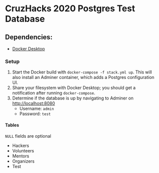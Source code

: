 # CruzHacks 2020 Postgres Test Database
## Dependencies:
 - [Docker Desktop](https://www.docker.com/products/docker-desktop)
### Setup
1. Start the Docker build with `docker-compose -f stack.yml up`. This will also install an Adminer container, which adds a Postgres configuration UI.
2. Share your filesystem with Docker Desktop; you should get a notification after running `docker-compose`. 
2. Determine if the database is up by navigating to Adminer on [http://localhost:8080](http://localhost:8080) 
    - Username: `admin`
    - Password: `test`
#### Tables 
`NULL` fields are optional
 - Hackers
 - Volunteers
 - Mentors
 - Organizers
 - Test 

 

